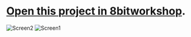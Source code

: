 [Open this project in 8bitworkshop](http://8bitworkshop.com/redir.html?platform=c64&githubURL=https%3A%2F%2Fgithub.com%2Fseanwiththebeard%2FMapDemo1&file=MapDemo.c).
=====
![Screen2](https://raw.githubusercontent.com/seanwiththebeard/MapDemo1/main/promo/Screen2.png)
![Screen1](https://raw.githubusercontent.com/seanwiththebeard/MapDemo1/main/promo/Screen1.png)

